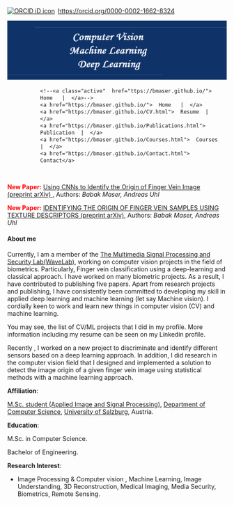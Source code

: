 ﻿<!--<!DOCTYPE html>-->
    
<div itemscope itemtype="https://schema.org/Person"><a itemprop="sameAs" content="https://orcid.org/0000-0002-1662-8324" href="https://orcid.org/0000-0002-1662-8324" target="orcid.widget" rel="me noopener noreferrer" style="vertical-align:top;"><img src="https://orcid.org/sites/default/files/images/orcid_16x16.png" style="width:1em;margin-right:.5em;" alt="ORCID iD icon">https://orcid.org/0000-0002-1662-8324</a></div>


![banner](image/photo.png)



<html>
<head>
<meta name="viewport" content="width=device-width, initial-scale=1">
<style>

    /*<!-- <p center> [Home](https://bmaser.github.io/) | -->*/
    /*<!--[Resume](CV.md) | [Publications](Publications.md) |  [Courses](Courses.md) |  [Contact](Contact.md) </p> -->*/
    


body {
  margin: 0;
  font-family: Arial, Helvetica, sans-serif;
}

.topnav {
  overflow: hidden;
  background-color: white;
}

.topnav a {
  float: left;
  color: #151B54;
  text-align: center;
  /*padding: 14px 16px;*/
  padding: 10px 8px;
  text-decoration: none;
  /*font-size: 17px;*/
  font-size: 14px;
}

/*.topnav a:hover {*/
/*  background-color: #ddd;*/
/*  color: white;*/
/*}*/

.topnav a:hover {
  background-color: #151B54;
  color: #FFFFFF;
}

/*.topnav a.active {*/
/*  background-color: #151B54;*/
/*  color: #666362;*/
/*}*/
</style>
</head>
<body>

<div class="topnav" style="padding-left:15%">
  <!--<a class="active" href="#home">Home</a>-->
  <!--<a href="#news">News</a>-->
  <!--<a href="#contact">Contact</a>-->
  <!--<a href="#about">About</a>-->
  
    <!--<a class="active"  href="ttps://bmaser.github.io/">  Home   |  </a>-->
    <a href="https://bmaser.github.io/">  Home   |  </a>
    <a href="https://bmaser.github.io/CV.html">  Resume  |  </a>
    <a href="https://bmaser.github.io/Publications.html">  Publication  |  </a>
    <a href="https://bmaser.github.io/Courses.html">  Courses  |  </a>
    <a href="https://bmaser.github.io/Contact.html">  Contact</a>
 
</div>

<div style="padding-left:160px">

</div>


&nbsp;&nbsp;

<div class="new_paper">
    <p><b style="color:red">New Paper:</b> <a href="https://arxiv.org/abs/2103.01632">Using CNNs to Identify the Origin of Finger Vein Image (preprint arXiv) </a>,
 Authors:<i> Babak Maser, Andreas Uhl </i></p>
</div>

<div class="new_paper">
    <p><b style="color:red">New Paper:</b> <a href="https://arxiv.org/abs/2102.03992">IDENTIFYING THE ORIGIN OF FINGER VEIN SAMPLES USING TEXTURE DESCRIPTORS (preprint arXiv)</a>,
 Authors:<i> Babak Maser, Andreas Uhl </i></p>
</div>


<div class="aboutme">
<h4><b>About me</b></h4>
<p>
Currently, I am a member of the <a href="http://www.wavelab.at/members-content.shtml"> The Multimedia Signal Processing and Security Lab(WaveLab)</a>, working on computer vision projects in the field of biometrics. Particularly, Finger vein classification using a deep-learning and classical approach. I have worked on many biometric projects. As a result, I have contributed to publishing five papers. Apart from research projects and publishing, I have consistently been committed to developing my skill in applied deep learning and machine learning (let say Machine vision). I cordially keen to work and learn new things in computer vision (CV) and machine learning.</p>

<p>You may see, the list of CV/ML projects that I did in my profile. More information including my resume can be seen on my Linkedin profile.</p>

<p>Recently , I worked on a new project to discriminate and identify different sensors based on a deep learning approach.
In addition, I did research in the computer vision field that I designed and implemented a solution to detect the image origin of a given finger vein image using statistical methods with a machine learning approach.</p>

</div>

</body>
</html>


 **Affiliation**: 
 
 [M.Sc. student (Applied Image and Signal Processing)](https://aisp-salzburg.ac.at/), [Department of Computer Science](https://informatik.uni-salzburg.at/),  [University of Salzburg](https://uni-salzburg.at/), Austria. 

**Education**:

M.Sc. in Computer Science.

Bachelor of Engineering.

**Research Interest**:

 - Image Processing & Computer vision  , Machine Learning, Image Understanding, 3D Reconstruction, Medical Imaging, Media Security, Biometrics, Remote Sensing.

